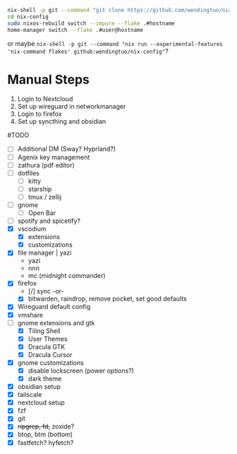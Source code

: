 ```sh
nix-shell -p git --command "git clone https://github.com/wendingtuo/nix-config.git"
cd nix-config
sudo nixos-rebuild switch --impure --flake .#hostname
home-manager switch --flake .#user@hostname
```

or maybe `nix-shell -p git --command "nix run --experimental-features 'nix-command flakes' github:wendingtuo/nix-config"`?


# Manual Steps
1. Login to Nextcloud
2. Set up wireguard in networkmanager
3. Login to firefox
4. Set up syncthing and obsidian


#TODO
- [ ] Additional DM (Sway? Hyprland?)
- [ ] Agenix key management
- [ ] zathura (pdf editor)
- [ ] dotfiles
  - [ ] kitty
  - [ ] starship
  - [ ] tmux / zellij
- [ ] gnome
  - [ ] Open Bar
- [ ] spotify and spicetify?
- [x] vscodium
  - [x] extensions
  - [x] customizations
- [x] file manager | yazi
  - yazi
  - nnn
  - mc (midnight commander)
- [x] firefox
  - [/] sync -or-
  - [x] bitwarden, raindrop, remove pocket, set good defaults
- [x] Wireguard default config
- [x] vmshare
- [ ] gnome extensions and gtk
  - [x] Tiling Shell
  - [x] User Themes
  - [x] Dracula GTK
  - [x] Dracula Cursor
- [x] gnome customizations
  - [x] disable lockscreen (power options?)
  - [x] dark theme
- [x] obsidian setup
- [x] tailscale
- [x] nextcloud setup
- [x] fzf
- [x] git
- [x] ~~ripgrep, fd,~~ zoxide?
- [x] btop, btm (bottom)
- [x] fastfetch? hyfetch?
